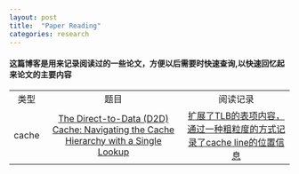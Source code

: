 ```yaml
---
layout: post
title:  "Paper Reading"
categories: research
---
```


#### 这篇博客是用来记录阅读过的一些论文，方便以后需要时快速查询,以快速回忆起来论文的主要内容
<table>
	<tr>
		<td align="center">类型<b></b></td>
		<td align="center">题目<b></b></td>
		<td align="center">阅读记录<b></b></td>
	</tr>
	<tr align="center">
		<td>cache</td>
		<td><a href="https://dl.acm.org/citation.cfm?id=2665694">The Direct-to-Data (D2D) Cache: Navigating the Cache Hierarchy with a Single Lookup</a></td>
		<td><a href="https://dioxygen.github.io/backup/PaperReading/D2Dpaper.md">扩展了TLB的表项内容，通过一种粗粒度的方式记录了cache line的位置信息</a></td>
	</tr>

</table>
